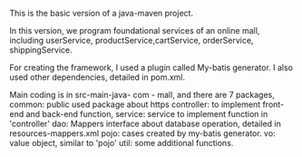 This is the basic version of a java-maven project.

In this version,  we program foundational services of an online mall, including
    userService, productService,cartService, orderService, shippingService.

For creating the framework, I used a plugin called My-batis generator.
I also used other dependencies, detailed in pom.xml.

Main coding is in src-main-java- com - mall, and there are 7 packages,
    common: public used package about https
    controller: to implement front-end and back-end function,
    service: service to implement function in 'controller'
    dao: Mappers interface about database operation, detailed in resources-mappers.xml
    pojo: cases created by my-batis generator.
    vo: value object, similar to 'pojo'
    util: some additional functions.



